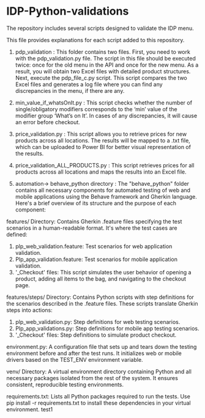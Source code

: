 # IDP-Python-validations
The repository includes several scripts designed to validate the IDP menu.

This file provides explanations for each script added to this repository.


1. pdp_validation : This folder contains two files. First, you need to work with the pdp_validation.py file. The script in this 
file should be executed twice: once for the old menu in the API and once for the new menu. As a result, you will obtain two Excel files 
with detailed product structures. Next, execute the pdp_file_c.py script. This script compares the two Excel files and generates a log file 
where you can find any discrepancies in the menu, if there are any.


2. min_value_if_whatsOnIt.py : This script checks whether the number of single/obligatory modifiers corresponds to the ‘min’ value of the 
modifier group ‘What’s on It’. In cases of any discrepancies, it will cause an error before checkout. 

3. price_validation.py : This script allows you to retrieve prices for new products across all locations. The results will be mapped to a .txt file, 
which can be uploaded to Power BI for better visual representation of the results.

4. price_validation_ALL_PRODUCTS.py : This script retrieves prices for all products across all locations and maps the results into an Excel file.

5. automation-> behave_python directory :
The "behave_python" folder contains all necessary components for automated testing of web and mobile applications using the Behave framework and Gherkin language. Here's a brief overview of its structure and the purpose of each component:

features/ Directory: Contains Gherkin .feature files specifying the test scenarios in a human-readable format. It's where the test cases are defined:
1. plp_web_validation.feature: Test scenarios for web application validation.
2. Plp_app_validation.feature: Test scenarios for mobile application validation.
3. '_Checkout' files: This script simulates the user behavior of opening a product, adding all items to the bag, and navigating to the checkout page.

features/steps/ Directory: Contains Python scripts with step definitions for the scenarios described in the .feature files. These scripts translate Gherkin steps into actions:
1. plp_web_validation.py: Step definitions for web testing scenarios.
2. Plp_app_validations.py: Step definitions for mobile app testing scenarios.
3. '_Checkout' files: Step definitions to simulate product checkout.

environment.py: A configuration file that sets up and tears down the testing environment before and after the test runs. It initializes web or mobile drivers based on the TEST_ENV environment variable.

venv/ Directory: A virtual environment directory containing Python and all necessary packages isolated from the rest of the system. It ensures consistent, reproducible testing environments.

requirements.txt: Lists all Python packages required to run the tests. Use pip install -r requirements.txt to install these dependencies in your virtual environment.
test1

